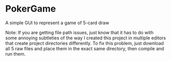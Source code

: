 # PokerGame
A simple GUI to represent a game of 5-card draw

Note: If you are getting file path issues, just know that it has to do with some annoying subtleties of the way I created this project in multiple editors that create project directories differently. To fix this problem, just download all 5 raw files and place them in the exact same directory, then compile and run them.
